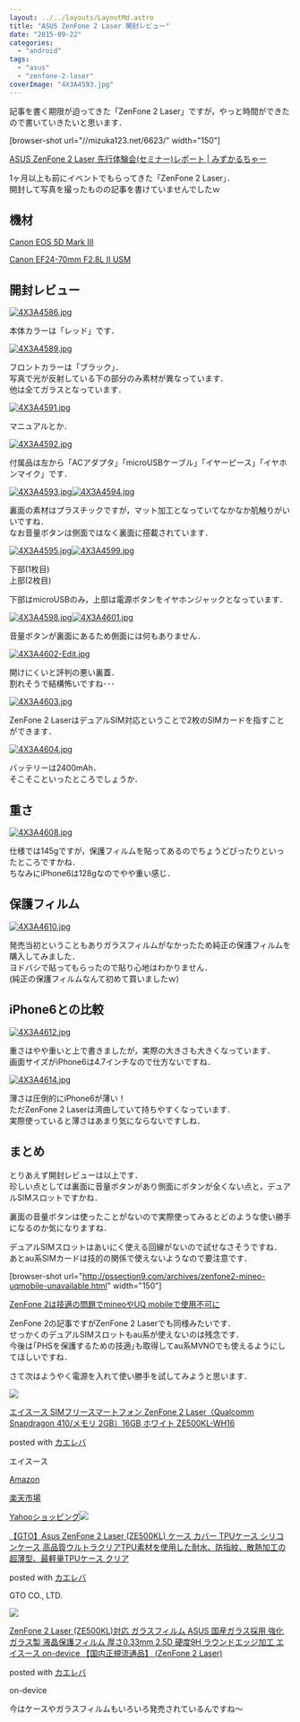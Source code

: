```yaml
---
layout: ../../layouts/LayoutMd.astro
title: "ASUS ZenFone 2 Laser 開封レビュー"
date: "2015-09-22"
categories: 
  - "android"
tags: 
  - "asus"
  - "zenfone-2-laser"
coverImage: "4X3A4593.jpg"
---
```


記事を書く期限が迫ってきた「ZenFone 2 Laser」ですが，やっと時間ができたので書いていきたいと思います．

\[browser-shot url="//mizuka123.net/6623/" width="150"\]

[ASUS ZenFone 2 Laser 先行体験会(セミナー)レポート | みずかるちゃー](//mizuka123.net/6623/)

1ヶ月以上も前にイベントでもらってきた「ZenFone 2 Laser」．  
開封して写真を撮ったものの記事を書けていませんでしたｗ

## 機材

[Canon EOS 5D Mark III](//mizuka123.net/category/camera/%e6%92%ae%e5%bd%b1%e6%a9%9f%e6%9d%90/canon-eos-5d-mark-iii/)

[Canon EF24-70mm F2.8L II USM](//mizuka123.net/category/camera/%e6%92%ae%e5%bd%b1%e6%a9%9f%e6%9d%90/ef24-70mm-f2-8l-ii-usm/)

## 開封レビュー

[![4X3A4586.jpg](images/20626597601_962e370973_b.jpg)](https://www.flickr.com/photos/67522130@N08/20626597601/ "4X3A4586.jpg")

本体カラーは「レッド」です．

[![4X3A4589.jpg](images/20432016900_712ce9f272_b.jpg)](https://www.flickr.com/photos/67522130@N08/20432016900/ "4X3A4589.jpg")

フロントカラーは「ブラック」．  
写真で光が反射している下の部分のみ素材が異なっています．  
他は全てガラスとなっています．

[![4X3A4591.jpg](images/20432020640_f515ca8289_b.jpg)](https://www.flickr.com/photos/67522130@N08/20432020640/ "4X3A4591.jpg")

マニュアルとか．

[![4X3A4592.jpg](images/19997447174_582a09ef14_b.jpg)](https://www.flickr.com/photos/67522130@N08/19997447174/ "4X3A4592.jpg")

付属品は左から「ACアダプタ」「microUSBケーブル」「イヤーピース」「イヤホンマイク」です．

[![4X3A4593.jpg](images/20432026990_fb92e9386c_b.jpg)](https://www.flickr.com/photos/67522130@N08/20432026990/ "4X3A4593.jpg")[![4X3A4594.jpg](images/20432031200_59796e1975_b.jpg)](https://www.flickr.com/photos/67522130@N08/20432031200/ "4X3A4594.jpg")

裏面の素材はプラスチックですが，マット加工となっていてなかなか肌触りがいいですね．  
なお音量ボタンは側面ではなく裏面に搭載されています．

[![4X3A4595.jpg](images/20432001668_d2e1d0708b_b.jpg)](https://www.flickr.com/photos/67522130@N08/20432001668/ "4X3A4595.jpg")[![4X3A4599.jpg](images/20432039550_494a374245_b.jpg)](https://www.flickr.com/photos/67522130@N08/20432039550/ "4X3A4599.jpg")

下部(1枚目)  
上部(2枚目)

下部はmicroUSBのみ，上部は電源ボタンをイヤホンジャックとなっています．

[![4X3A4598.jpg](images/19997460234_5742cdf980_b.jpg)](https://www.flickr.com/photos/67522130@N08/19997460234/ "4X3A4598.jpg")[![4X3A4601.jpg](images/20593753876_e453573bf9_b.jpg)](https://www.flickr.com/photos/67522130@N08/20593753876/ "4X3A4601.jpg")

音量ボタンが裏面にあるため側面には何もありません．

[![4X3A4602-Edit.jpg](images/20432046280_bdcd11e1e0_b.jpg)](https://www.flickr.com/photos/67522130@N08/20432046280/ "4X3A4602-Edit.jpg")

開けにくいと評判の悪い裏蓋．  
割れそうで結構怖いですね･･･

[![4X3A4603.jpg](images/20626634071_3f43a3599e_b.jpg)](https://www.flickr.com/photos/67522130@N08/20626634071/ "4X3A4603.jpg")

ZenFone 2 LaserはデュアルSIM対応ということで2枚のSIMカードを指すことができます．

[![4X3A4604.jpg](images/19999132543_8019e9a208_b.jpg)](https://www.flickr.com/photos/67522130@N08/19999132543/ "4X3A4604.jpg")

バッテリーは2400mAh．  
そこそこといったところでしょうか．

## 重さ

[![4X3A4608.jpg](images/20432025008_5c5c125d25_b.jpg)](https://www.flickr.com/photos/67522130@N08/20432025008/ "4X3A4608.jpg")

仕様では145gですが，保護フィルムを貼ってあるのでちょうどぴったりといったところですかね．  
ちなみにiPhone6は128gなのでやや重い感じ．

## 保護フィルム

[![4X3A4610.jpg](images/20620026405_f8ab631cc2_b.jpg)](https://www.flickr.com/photos/67522130@N08/20620026405/ "4X3A4610.jpg")

発売当初ということもありガラスフィルムがなかったため純正の保護フィルムを購入してみました．  
ヨドバシで貼ってもらったので貼り心地はわかりません．  
(純正の保護フィルムなんて初めて買いましたｗ)

## iPhone6との比較

[![4X3A4612.jpg](images/20593776216_6fed9b34ee_b.jpg)](https://www.flickr.com/photos/67522130@N08/20593776216/ "4X3A4612.jpg")

重さはやや重いと上で書きましたが，実際の大きさも大きくなっています．  
画面サイズがiPhone6は4.7インチなので仕方ないですね．

[![4X3A4614.jpg](images/20610959062_547567ef5f_b.jpg)](https://www.flickr.com/photos/67522130@N08/20610959062/ "4X3A4614.jpg")

薄さは圧倒的にiPhone6が薄い！  
ただZenFone 2 Laserは湾曲していて持ちやすくなっています．  
実際使っていると薄さはあまり気にならないですしね．

## まとめ

とりあえず開封レビューは以上です．  
珍しい点としては裏面に音量ボタンがあり側面にボタンが全くない点と，デュアルSIMスロットですかね．

裏面の音量ボタンは使ったことがないので実際使ってみるとどのような使い勝手になるのか気になりますね．

デュアルSIMスロットはあいにく使える回線がないので試せなさそうですね．  
あとau系SIMカードは技的の関係で使えないようなので要注意です．

\[browser-shot url="http://pssection9.com/archives/zenfone2-mineo-uqmobile-unavailable.html" width="150"\]

[ZenFone 2は技適の問題でmineoやUQ mobileで使用不可に](http://pssection9.com/archives/zenfone2-mineo-uqmobile-unavailable.html)

ZenFone 2の記事ですがZenFone 2 Laserでも同様みたいです．  
せっかくのデュアルSIMスロットもau系が使えないのは残念です．  
今後は｢PHSを保護するための技適｣も取得してau系MVNOでも使えるようにしてほしいですね．

さて次はようやく電源を入れて使い勝手を試してみようと思います．

[![](images/41jyOC3mlzL._SL160_.jpg)](https://www.amazon.co.jp/exec/obidos/ASIN/B012SXM6XU/mizuka123-22/ref=nosim/)

[エイスース SIMフリースマートフォン ZenFone 2 Laser（Qualcomm Snapdragon 410/メモリ 2GB）16GB ホワイト ZE500KL-WH16](https://www.amazon.co.jp/exec/obidos/ASIN/B012SXM6XU/mizuka123-22/ref=nosim/)

posted with [カエレバ](http://kaereba.com)

エイスース

[Amazon](http://www.amazon.co.jp/gp/search?keywords=%83G%83C%83X%81%5B%83X%20SIM%83t%83%8A%81%5B%83X%83%7D%81%5B%83g%83t%83H%83%93%20ZenFone%202%20Laser%81iQualcomm%20Snapdragon%20410%2F%83%81%83%82%83%8A%202GB%81j16GB%20%83z%83%8F%83C%83g%20ZE500KL-WH16&__mk_ja_JP=%83J%83%5E%83J%83i&tag=mizuka123-22)

[楽天市場](http://hb.afl.rakuten.co.jp/hgc/032b53ee.4b34c5ee.0f4a541e.f440145e/?pc=http%3A%2F%2Fsearch.rakuten.co.jp%2Fsearch%2Fmall%2F%25E3%2582%25A8%25E3%2582%25A4%25E3%2582%25B9%25E3%2583%25BC%25E3%2582%25B9%2520SIM%25E3%2583%2595%25E3%2583%25AA%25E3%2583%25BC%25E3%2582%25B9%25E3%2583%259E%25E3%2583%25BC%25E3%2583%2588%25E3%2583%2595%25E3%2582%25A9%25E3%2583%25B3%2520ZenFone%25202%2520Laser%25EF%25BC%2588Qualcomm%2520Snapdragon%2520410%252F%25E3%2583%25A1%25E3%2583%25A2%25E3%2583%25AA%25202GB%25EF%25BC%258916GB%2520%25E3%2583%259B%25E3%2583%25AF%25E3%2582%25A4%25E3%2583%2588%2520ZE500KL-WH16%2F-%2Ff.1-p.1-s.1-sf.0-st.A-v.2%3Fx%3D0%26scid%3Daf_ich_link_urltxt%26m%3Dhttp%3A%2F%2Fm.rakuten.co.jp%2F)

[Yahooショッピング![](images/41TUtkrulIL._SL160_.jpg)](//ck.jp.ap.valuecommerce.com/servlet/referral?sid=3066752&pid=881990642&vc_url=http%3A%2F%2Fsearch.shopping.yahoo.co.jp%2Fsearch%3Fp%3D%25E3%2582%25A8%25E3%2582%25A4%25E3%2582%25B9%25E3%2583%25BC%25E3%2582%25B9%2520SIM%25E3%2583%2595%25E3%2583%25AA%25E3%2583%25BC%25E3%2582%25B9%25E3%2583%259E%25E3%2583%25BC%25E3%2583%2588%25E3%2583%2595%25E3%2582%25A9%25E3%2583%25B3%2520ZenFone%25202%2520Laser%25EF%25BC%2588Qualcomm%2520Snapdragon%2520410%252F%25E3%2583%25A1%25E3%2583%25A2%25E3%2583%25AA%25202GB%25EF%25BC%258916GB%2520%25E3%2583%259B%25E3%2583%25AF%25E3%2582%25A4%25E3%2583%2588%2520ZE500KL-WH16)

[【GTO】Asus ZenFone 2 Laser (ZE500KL) ケース カバー TPUケース シリコンケース 高品質ウルトラクリアTPU素材を使用した耐水、防指紋、散熱加工の超薄型、最軽量TPUケース クリア](https://www.amazon.co.jp/exec/obidos/ASIN/B0131CA9J0/mizuka123-22/ref=nosim/)

posted with [カエレバ](http://kaereba.com)

GTO CO., LTD.

[![](images/31fuhn2CG-L._SL160_.jpg)](https://www.amazon.co.jp/exec/obidos/ASIN/B013OTZ472/mizuka123-22/ref=nosim/)

[ZenFone 2 Laser (ZE500KL)対応 ガラスフィルム ASUS 国産ガラス採用 強化ガラス製 液晶保護フィルム 厚さ0.33mm 2.5D 硬度9H ラウンドエッジ加工 エイスース on-device 【国内正規流通品】 (ZenFone 2 Laser)](https://www.amazon.co.jp/exec/obidos/ASIN/B013OTZ472/mizuka123-22/ref=nosim/)

posted with [カエレバ](http://kaereba.com)

on-device

今はケースやガラスフィルムもいろいろ発売されているんですね～
